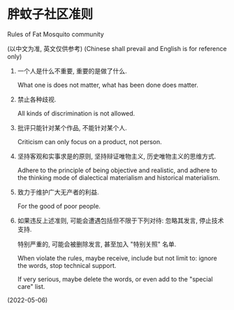 # 胖蚊子社区准则
Rules of Fat Mosquito community

(以中文为准, 英文仅供参考)
(Chinese shall prevail and English is for reference only)


1. 一个人是什么不重要, 重要的是做了什么.

   What one is does not matter,
   what has been done does matter.

2. 禁止各种歧视.

   All kinds of discrimination is not allowed.

3. 批评只能针对某个作品, 不能针对某个人.

   Criticism can only focus on a product, not person.

4. 坚持客观和实事求是的原则,
   坚持辩证唯物主义, 历史唯物主义的思维方式.

   Adhere to the principle of being objective and realistic,
   and adhere to the thinking mode of
   dialectical materialism and historical materialism.

5. 致力于维护广大无产者的利益.

   For the good of poor people.

6. 如果违反上述准则,
   可能会遭遇包括但不限于下列对待:
   忽略其发言, 停止技术支持.

   特别严重的, 可能会被删除发言,
   甚至加入 "特别关照" 名单.

   When violate the rules, maybe receive,
   include but not limit to:
   ignore the words, stop technical support.

   If very serious, maybe delete the words,
   or even add to the "special care" list.


(2022-05-06)
